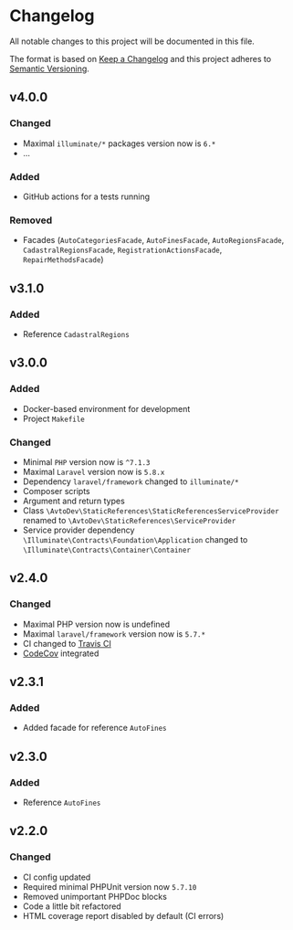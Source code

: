 # Changelog

All notable changes to this project will be documented in this file.

The format is based on [Keep a Changelog][keepachangelog] and this project adheres to [Semantic Versioning][semver].

## v4.0.0

### Changed

- Maximal `illuminate/*` packages version now is `6.*`
- ...

### Added

- GitHub actions for a tests running

### Removed

- Facades (`AutoCategoriesFacade`, `AutoFinesFacade`, `AutoRegionsFacade`, `CadastralRegionsFacade`, `RegistrationActionsFacade`, `RepairMethodsFacade`)

## v3.1.0

### Added

- Reference `CadastralRegions`

## v3.0.0

### Added

- Docker-based environment for development
- Project `Makefile`

### Changed

- Minimal `PHP` version now is `^7.1.3`
- Maximal `Laravel` version now is `5.8.x`
- Dependency `laravel/framework` changed to `illuminate/*`
- Composer scripts
- Argument and return types
- Class `\AvtoDev\StaticReferences\StaticReferencesServiceProvider` renamed to `\AvtoDev\StaticReferences\ServiceProvider`
- Service provider dependency `\Illuminate\Contracts\Foundation\Application` changed to `\Illuminate\Contracts\Container\Container`

## v2.4.0

### Changed

- Maximal PHP version now is undefined
- Maximal `laravel/framework` version now is `5.7.*`
- CI changed to [Travis CI][travis]
- [CodeCov][codecov] integrated

[travis]:https://travis-ci.org/
[codecov]:https://codecov.io/

## v2.3.1

### Added

- Added facade for reference `AutoFines`

## v2.3.0

### Added

- Reference `AutoFines`

## v2.2.0

### Changed

- CI config updated
- Required minimal PHPUnit version now `5.7.10`
- Removed unimportant PHPDoc blocks
- Code a little bit refactored
- HTML coverage report disabled by default (CI errors)

[keepachangelog]:https://keepachangelog.com/en/1.0.0/
[semver]:https://semver.org/spec/v2.0.0.html
